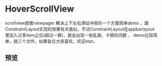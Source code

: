 # HoverScrollView
scrollview嵌套viewpager  解决上下左右滑动冲突的一个方案简单demo
，跟ConstraintLayout实现的效果有点类似，不过ConstraintLayout在appbarlayout里加入过多item之后(超过一屏)，就会出现一些乱跳、卡顿的问题 ， demo比较简单，就三个文件，如果各位大侠喜欢，欢迎star。

## 预览




